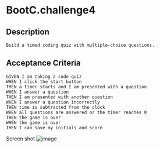 # BootC.challenge4

## Description
```
Build a timed coding quiz with multiple-choice questions.
```

## Acceptance Criteria
```
GIVEN I am taking a code quiz
WHEN I click the start button
THEN a timer starts and I am presented with a question
WHEN I answer a question
THEN I am presented with another question
WHEN I answer a question incorrectly
THEN time is subtracted from the clock
WHEN all questions are answered or the timer reaches 0
THEN the game is over
WHEN the game is over
THEN I can save my initials and score
```
Screen shot
![image](https://user-images.githubusercontent.com/35021142/194732257-ed8d7343-271f-4665-adca-74d0c859bb0d.png)

